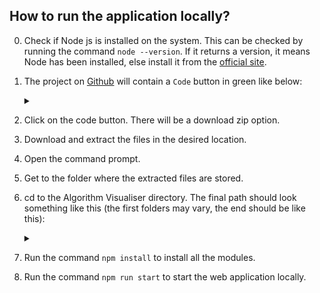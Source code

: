 ## How to run the application locally?

0. Check if Node js is installed on the system. This can be checked by running the command `node --version`. If it returns a version, it means Node has been installed, else install it from the [official site](https://nodejs.org/en).
1. The project on [Github](https://github.com/archishmanghos/Algorithm-Visualiser) will contain a `Code` button in green like below:

   <details><summary></summary>

   ![](pictures/code-image.png)

   </details>

2. Click on the code button. There will be a download zip option.
3. Download and extract the files in the desired location.
4. Open the command prompt.
5. Get to the folder where the extracted files are stored.
6. cd to the Algorithm Visualiser directory. The final path should look something like this (the first folders may vary, the end should be like this):
   <details><summary></summary>

   ![](pictures/terminal2.png)

   </details>

7. Run the command `npm install` to install all the modules.
8. Run the command `npm run start` to start the web application locally.
